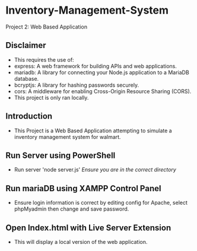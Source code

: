 # Inventory-Management-System
Project 2: Web Based Application

## Disclaimer
- This requires the use of:
- express: A web framework for building APIs and web applications.
- mariadb: A library for connecting your Node.js application to a MariaDB database.
- bcryptjs: A library for hashing passwords securely.
- cors: A middleware for enabling Cross-Origin Resource Sharing (CORS).
- This project is only ran locally.

## Introduction
- This Project is a Web Based Application attempting to simulate a inventory management system for walmart.

## Run Server using PowerShell
- Run server 'node server.js' *Ensure you are in the correct directory*

## Run mariaDB using XAMPP Control Panel
- Ensure login information is correct by editing config for Apache, select phpMyadmin then change and save password.

## Open Index.html with Live Server Extension
- This will display a local version of the web application.



